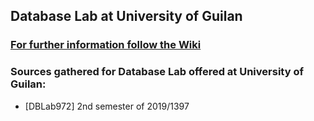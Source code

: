 ## Database Lab at University of Guilan

### [For further information follow the Wiki](https://github.com/JoyeBright/DBLab/wiki/DataLab-Outline)

### Sources gathered for Database Lab offered at University of Guilan:
* [DBLab972] 2nd semester of 2019/1397
